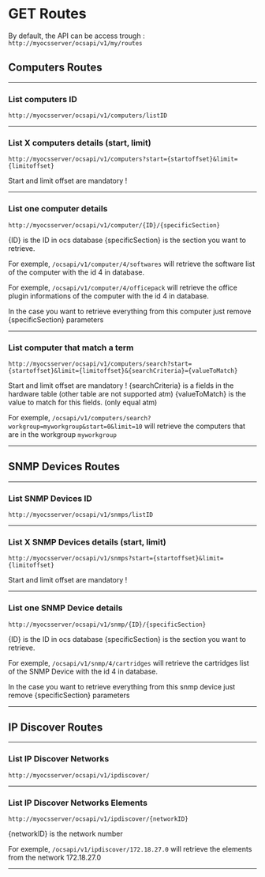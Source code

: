 # GET Routes

By default, the API can be access trough : 
`http://myocsserver/ocsapi/v1/my/routes`

## Computers Routes

<hr>

### List computers ID

`http://myocsserver/ocsapi/v1/computers/listID`

<hr>

### List X computers details (start, limit)

`http://myocsserver/ocsapi/v1/computers?start={startoffset}&limit={limitoffset}`

Start and limit offset are mandatory !

<hr>

### List one computer details

`http://myocsserver/ocsapi/v1/computer/{ID}/{specificSection}`

{ID} is the ID in ocs database
{specificSection} is the section you want to retrieve.

For exemple, `/ocsapi/v1/computer/4/softwares` will retrieve the software list of the computer with the id 4 in database.

For exemple, `/ocsapi/v1/computer/4/officepack` will retrieve the office plugin informations of the computer with the id 4 in database.

In the case you want to retrieve everything from this computer just remove {specificSection} parameters

<hr>

### List computer that match a term

`http://myocsserver/ocsapi/v1/computers/search?start={startoffset}&limit={limitoffset}&{searchCriteria}={valueToMatch}`

Start and limit offset are mandatory !
{searchCriteria} is a fields in the hardware table (other table are not supported atm)
{valueToMatch} is the value to match for this fields. (only equal atm)

For exemple, `/ocsapi/v1/computers/search?workgroup=myworkgroup&start=0&limit=10` will retrieve the computers that are in the workgroup `myworkgroup`

<hr>

## SNMP Devices Routes

<hr>

### List SNMP Devices ID

`http://myocsserver/ocsapi/v1/snmps/listID`

<hr>

### List X SNMP Devices details (start, limit)

`http://myocsserver/ocsapi/v1/snmps?start={startoffset}&limit={limitoffset}`

Start and limit offset are mandatory !

<hr>

### List one SNMP Device details

`http://myocsserver/ocsapi/v1/snmp/{ID}/{specificSection}`

{ID} is the ID in ocs database
{specificSection} is the section you want to retrieve.

For exemple, `/ocsapi/v1/snmp/4/cartridges` will retrieve the cartridges list of the SNMP Device with the id 4 in database.

In the case you want to retrieve everything from this snmp device just remove {specificSection} parameters

<hr>

## IP Discover Routes

<hr>

### List IP Discover Networks

`http://myocsserver/ocsapi/v1/ipdiscover/`

<hr>

### List IP Discover Networks Elements

`http://myocsserver/ocsapi/v1/ipdiscover/{networkID}`

{networkID} is the network number

For exemple, `/ocsapi/v1/ipdiscover/172.18.27.0` will retrieve the elements from the network 172.18.27.0

<hr>